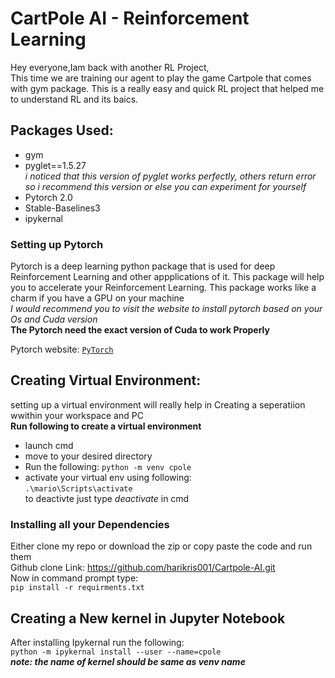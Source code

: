 # CartPole AI - Reinforcement Learning

<p>Hey everyone,Iam back with another RL Project, <br>This time we are training our agent to play the game Cartpole that comes with gym package. This is a really easy and quick RL project that helped me to understand RL and its baics.</p>
  
  
  ## Packages Used:
  * gym
  * pyglet==1.5.27 <br>
   _i noticed that this version of pyglet works perfectly, others return error so i recommend this version or else you can experiment for yourself_
  * Pytorch 2.0
  * Stable-Baselines3
  * ipykernal
  
  ### Setting up Pytorch
  Pytorch is a deep learning python package that is used for deep Reinforcement Learning and other appplications of it. This package will help you to accelerate       your Reinforcement Learning. This package works like a charm if you have a GPU on your machine<br>
  _I would recommend you to visit the website to install pytorch based on your Os and Cuda version_ <br>
  **The Pytorch need the exact version of Cuda to work Properly**
  
  Pytorch website: [`PyTorch`](https://pytorch.org/get-started/locally/)
  
  ## Creating Virtual Environment:
  setting up a virtual environment will really help in Creating a seperatiion wwithin your workspace and PC<br>
  **Run following to create a virtual environment**
  * launch cmd 
  * move to your desired directory
  * Run the following:
  ```python -m venv cpole```<br>
  * activate your virtual env using following:<br>
  ```.\mario\Scripts\activate```<br>
  to deactivte just type _deactivate_ in cmd
  
  ### Installing all your Dependencies
  Either clone my repo or download the zip or copy paste the code and run them<br>
  Github clone Link: https://github.com/harikris001/Cartpole-AI.git <br>
  Now in command prompt type:<br>
  ```pip install -r requirments.txt```
  
  
  ## Creating a New kernel in Jupyter Notebook
  After installing Ipykernal run the following:<br>
  ```python -m ipykernal install --user --name=cpole```<br>
  ***note: the name of kernel should be same as venv name***
